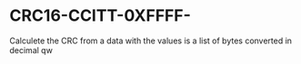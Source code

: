 # CRC16-CCITT-0XFFFF-
Calculete the CRC from a data with the values is a list of bytes converted in decimal
qw

